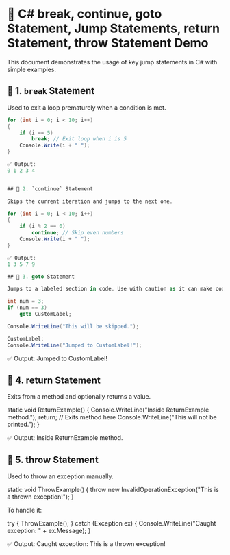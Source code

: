 # 🚀 C# break, continue, goto Statement, Jump Statements, return Statement, throw Statement Demo

This document demonstrates the usage of key jump statements in C# with simple examples.

## 🔹 1. `break` Statement

Used to exit a loop prematurely when a condition is met.

```csharp
for (int i = 0; i < 10; i++)
{
    if (i == 5)
        break; // Exit loop when i is 5
    Console.Write(i + " ");
}

✅ Output:
0 1 2 3 4


## 🔹 2. `continue` Statement

Skips the current iteration and jumps to the next one.

for (int i = 0; i < 10; i++)
{
    if (i % 2 == 0)
        continue; // Skip even numbers
    Console.Write(i + " ");
}

✅ Output:
1 3 5 7 9

## 🔹 3. goto Statement

Jumps to a labeled section in code. Use with caution as it can make code harder to follow.

int num = 3;
if (num == 3)
    goto CustomLabel;

Console.WriteLine("This will be skipped.");

CustomLabel:
Console.WriteLine("Jumped to CustomLabel!");

```

✅ Output:
Jumped to CustomLabel!

## 🔹 4. return Statement

Exits from a method and optionally returns a value.

static void ReturnExample()
{
Console.WriteLine("Inside ReturnExample method.");
return; // Exits method here
Console.WriteLine("This will not be printed.");
}

✅ Output:
Inside ReturnExample method.

## 🔹 5. throw Statement

Used to throw an exception manually.

static void ThrowExample()
{
throw new InvalidOperationException("This is a thrown exception!");
}

To handle it:

try
{
ThrowExample();
}
catch (Exception ex)
{
Console.WriteLine("Caught exception: " + ex.Message);
}

✅ Output:
Caught exception: This is a thrown exception!
